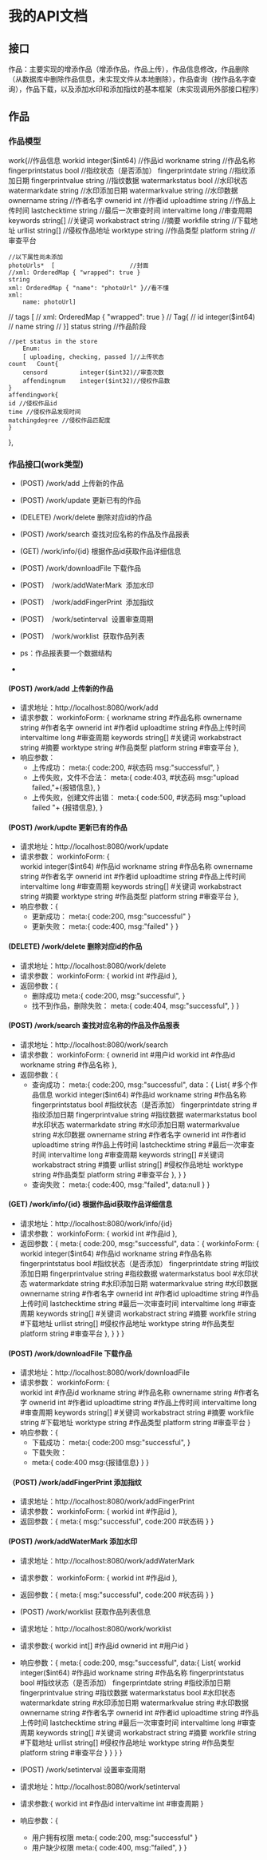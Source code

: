# 我的API文档

## 接口
作品：主要实现的增添作品（增添作品，作品上传），作品信息修改，作品删除（从数据库中删除作品信息，未实现文件从本地删除），作品查询（按作品名字查询），作品下载，以及添加水印和添加指纹的基本框架（未实现调用外部接口程序）

## 作品
### 作品模型
work{//作品信息
    workid	    integer($int64) //作品id
    workname    string          //作品名称
    fingerprintstatus bool      //指纹状态（是否添加）
    fingerprintdate string      //指纹添加日期
    fingerprintvalue string      //指纹数据
    watermarkstatus   bool      //水印状态
    watermarkdate string        //水印添加日期
    watermarkvalue string       //水印数据
    ownername       string      //作者名字
    ownerid         int         //作者id
    uploadtime      string      //作品上传时间
    lastchecktime   string      //最后一次审查时间
    intervaltime    long        //审查周期
    keywords        string[]    //关键词
    workabstract    string      //摘要
    workfile        string      //下载地址
    urllist         string[]    //侵权作品地址
    worktype        string      //作品类型
    platform    string          //审查平台

    //以下属性尚未添加
    photoUrls*	[                     //封面
    //xml: OrderedMap { "wrapped": true }
    string
    xml: OrderedMap { "name": "photoUrl" }//看不懂
    xml:
        name: photoUrl]
//     tags	[
//     xml: OrderedMap { "wrapped": true }
//     Tag{
//         id	integer($int64)
//         name	string
// }]
    status	string  //作品阶段

    //pet status in the store
        Enum:
        [ uploading, checking, passed ]//上传状态
    count   Count{
        censord         integer($int32)//审查次数
        affendingnum    integer($int32)//侵权作品数
    }       
    affendingwork{
    id //侵权作品id
    time //侵权作品发现时间
    matchingdegree //侵权作品匹配度
    }


},


### 作品接口(work类型)
- (POST)    /work/add  上传新的作品
- (POST)    /work/update   更新已有的作品
- (DELETE)     /work/delete  删除对应id的作品
- (POST)    /work/search    查找对应名称的作品及作品报表
- (GET)      /work/info/{id}     根据作品id获取作品详细信息
- (POST)     /work/downloadFile  下载作品
- (POST)    /work/addWaterMark  添加水印
- (POST)    /work/addFingerPrint  添加指纹
- (POST)    /work/setinterval  设置审查周期
- (POST)    /work/worklist  获取作品列表

- ps：作品报表要一个数据结构
- 
#### (POST)    /work/add  上传新的作品
- 请求地址：http://localhost:8080/work/add
- 请求参数：
workinfoForm: {
    workname    string          #作品名称
    ownername       string      #作者名字
    ownerid         int         #作者id
    uploadtime      string      #作品上传时间
    intervaltime    long        #审查周期
    keywords        string[]    #关键词
    workabstract    string      #摘要
    worktype        string      #作品类型
    platform    string          #审查平台
},
- 响应参数：
	- 上传成功：
    meta:{
    code:200, #状态码
	msg:"successful",
	}
	- 上传失败，文件不合法：
	meta:{
    code:403, #状态码
	msg:"upload failed,"+{报错信息},
	}
	- 上传失败，创建文件出错：
	meta:{
    code:500, #状态码
	msg:"upload failed "+ {报错信息},
	}


#### (POST)     /work/updte   更新已有的作品
- 请求地址：http://localhost:8080/work/update
- 请求参数：
workinfoForm: {    
    workid	    integer($int64) #作品id
    workname    string          #作品名称
    ownername       string      #作者名字
    ownerid         int         #作者id
    uploadtime      string      #作品上传时间
    intervaltime    long        #审查周期
    keywords        string[]    #关键词
    workabstract    string      #摘要
    worktype        string      #作品类型
    platform    string          #审查平台
},
- 响应参数：{
  - 更新成功：
    meta:{
    code:200,
    msg:"successful"
    }
  - 更新失败：
    meta:{
    code:400,
    msg:"failed"
    }
    }

#### (DELETE)  /work/delete  删除对应id的作品
- 请求地址：http://localhost:8080/work/delete
- 请求参数：
workinfoForm: {
        workid          int         #作品id
},
- 返回参数：{
	- 删除成功
    meta:{
    code:200,
    msg:"successful",
    }
	- 找不到作品，删除失败：
	  meta:{
	  code:404,
	  msg:"successful",
	  }
	  }

#### (POST)     /work/search    查找对应名称的作品及作品报表
- 请求地址：http://localhost:8080/work/search
- 请求参数：
workinfoForm: {
    ownerid     int     #用户id
    workid	    int     #作品id
    workname    string          #作品名称
},
- 返回参数：{
	- 查询成功：
    meta:{
    code:200,
    msg:"successful",
    data：{
        List<workinfo>{               #多个作品信息
        workid	    integer($int64) #作品id
        workname    string          #作品名称
        fingerprintstatus bool      #指纹状态（是否添加）
        fingerprintdate string      #指纹添加日期
        fingerprintvalue string     #指纹数据
        watermarkstatus   bool      #水印状态
        watermarkdate string        #水印添加日期
        watermarkvalue string       #水印数据
        ownername       string      #作者名字
        ownerid         int         #作者id
        uploadtime      string      #作品上传时间
        lastchecktime   string      #最后一次审查时间
        intervaltime    long        #审查周期
        keywords        string[]    #关键词
        workabstract    string      #摘要
        urllist         string[]    #侵权作品地址
        worktype        string      #作品类型
        platform    string          #审查平台
    },
    }
    }
    - 查询失败：
    meta:{
    code:400,
    msg:"failed",
    data:null
    }
}

#### (GET)      /work/info/{id}     根据作品id获取作品详细信息
- 请求地址：http://localhost:8080/work/info/{id}
- 请求参数：
workinfoForm: {
        workid      int                 #作品id
},
- 返回参数：{
    meta:{
    code:200,
    msg:"successful",
    data：{
        workinfoForm: {
        workid	    integer($int64) #作品id
        workname    string          #作品名称
        fingerprintstatus bool      #指纹状态（是否添加）
        fingerprintdate string      #指纹添加日期
        fingerprintvalue string      #指纹数据
        watermarkstatus   bool      #水印状态
        watermarkdate string        #水印添加日期
        watermarkvalue string       #水印数据
        ownername       string      #作者名字
        ownerid         int         #作者id
        uploadtime      string      #作品上传时间
        lastchecktime   string      #最后一次审查时间
        intervaltime    long        #审查周期
        keywords        string[]    #关键词
        workabstract    string      #摘要
        workfile        string      #下载地址
        urllist         string[]    #侵权作品地址
        worktype        string      #作品类型
        platform    string          #审查平台
        },
    }
    }
}

#### (POST)     /work/downloadFile  下载作品
- 请求地址：http://localhost:8080/work/downloadFile
- 请求参数：
workinfoForm: {   
    workid	        int         #作品id
    workname        string      #作品名称
    ownername       string      #作者名字
    ownerid         int         #作者id
    uploadtime      string      #作品上传时间
    intervaltime    long        #审查周期
    keywords        string[]    #关键词
    workabstract    string      #摘要
    workfile        string      #下载地址
    worktype        string      #作品类型
    platform    string          #审查平台
}
- 响应参数：{
	- 下载成功：
    meta:{
    code:200
    msg:"successful",
    }
    - 下载失败：
    - meta:{
    code:400
    msg:{报错信息}
    }
}

#### （POST)    /work/addFingerPrint    添加指纹
- 请求地址：http://localhost:8080/work/addFingerPrint
- 请求参数：
workinfoForm: {
    workid	    int     #作品id
},
- 返回参数：{
    meta:{
    msg:"successful",
    code:200 #状态码
    }
}


####  (POST)    /work/addWaterMark      添加水印
- 请求地址：http://localhost:8080/work/addWaterMark
- 请求参数：
workinfoForm: {
        workid      int     #作品id
},
- 返回参数：{
    meta:{
    msg:"successful",
    code:200 #状态码
    }
}

- (POST) 	/work/worklist	获取作品列表信息
- 请求地址：http://localhost:8080/work/worklist
- 请求参数:{
	workid	int[]		#作品id
	ownerid	int 		#用户id
}
- 响应参数：{
	meta:{
	code:200,
	msg:"successful",
	data:{
	List<workinfo>{
		workid	    integer($int64) #作品id
        workname    string          #作品名称
        fingerprintstatus bool      #指纹状态（是否添加）
        fingerprintdate string      #指纹添加日期
        fingerprintvalue string      #指纹数据
        watermarkstatus   bool      #水印状态
        watermarkdate string        #水印添加日期
        watermarkvalue string       #水印数据
        ownername       string      #作者名字
        ownerid         int         #作者id
        uploadtime      string      #作品上传时间
        lastchecktime   string      #最后一次审查时间
        intervaltime    long        #审查周期
        keywords        string[]    #关键词
        workabstract    string      #摘要
        workfile        string      #下载地址
        urllist         string[]    #侵权作品地址
        worktype        string      #作品类型
        platform    string          #审查平台
	}
	}
	}
}

- (POST)	/work/setinterval	设置审查周期
- 请求地址：http://localhost:8080/work/setinterval
- 请求参数:{
	workid	int 	#作品id
	intervaltime	int		#审查周期
}
- 响应参数：{
	- 用户拥有权限
	meta:{
	code:200,
	msg:"successful"
	}
	- 用户缺少权限
	meta:{
	code:400,
	msg:"failed",
	}
}
